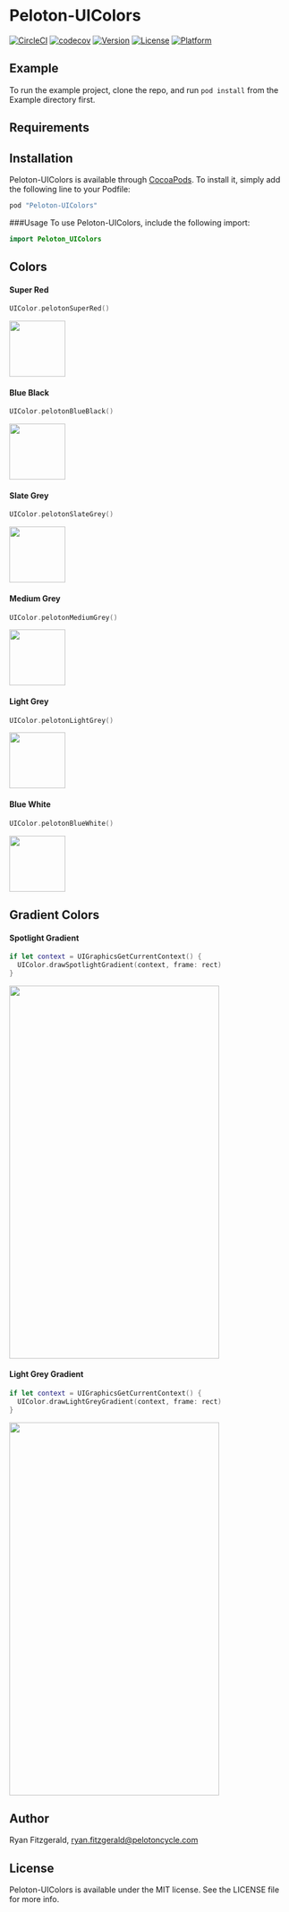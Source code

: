 # Peloton-UIColors

[![CircleCI](https://circleci.com/gh/pelotoncycle/Peloton-UIColors.svg?style=svg)](https://circleci.com/gh/pelotoncycle/Peloton-UIColors)
[![codecov](https://codecov.io/gh/pelotoncycle/Peloton-UIColors/branch/master/graph/badge.svg)](https://codecov.io/gh/pelotoncycle/Peloton-UIColors)
[![Version](https://img.shields.io/cocoapods/v/Peloton-UIColors.svg?style=flat)](http://cocoapods.org/pods/Peloton-UIColors)
[![License](https://img.shields.io/cocoapods/l/Peloton-UIColors.svg?style=flat)](http://cocoapods.org/pods/Peloton-UIColors)
[![Platform](https://img.shields.io/cocoapods/p/Peloton-UIColors.svg?style=flat)](http://cocoapods.org/pods/Peloton-UIColors)

## Example

To run the example project, clone the repo, and run `pod install` from the Example directory first.

## Requirements

## Installation

Peloton-UIColors is available through [CocoaPods](http://cocoapods.org). To install
it, simply add the following line to your Podfile:

```ruby
pod "Peloton-UIColors"
```

###Usage
To use Peloton-UIColors, include the following import:

``` swift
import Peloton_UIColors
```

## Colors

#### Super Red

```swift
UIColor.pelotonSuperRed()
```
<img src="https://raw.githubusercontent.com/pelotoncycle/Peloton-UIColors/master/Example/Tests/ReferenceImages/UIColorPelotonTests/pelotonSuperRed_looks_right%402x.png" height=100 width=100 />

#### Blue Black

```swift
UIColor.pelotonBlueBlack()
```
<img src="https://raw.githubusercontent.com/pelotoncycle/Peloton-UIColors/master/Example/Tests/ReferenceImages/UIColorPelotonTests/pelotonBlueBlack_looks_right%402x.png" height=100 width=100 />

#### Slate Grey

``` swift
UIColor.pelotonSlateGrey()
```
<img src="https://raw.githubusercontent.com/pelotoncycle/Peloton-UIColors/master/Example/Tests/ReferenceImages/UIColorPelotonTests/pelotonSlateGrey_looks_right%402x.png" height=100 width=100 />

#### Medium Grey
``` swift
UIColor.pelotonMediumGrey()
```
<img src="https://raw.githubusercontent.com/pelotoncycle/Peloton-UIColors/master/Example/Tests/ReferenceImages/UIColorPelotonTests/pelotonMediumGrey_looks_right%402x.png" height=100 width=100 />

#### Light Grey
``` swift
UIColor.pelotonLightGrey()
```
<img src="https://raw.githubusercontent.com/pelotoncycle/Peloton-UIColors/master/Example/Tests/ReferenceImages/UIColorPelotonTests/pelotonLightGrey_looks_right%402x.png" height=100 width=100 />

#### Blue White
``` swift
UIColor.pelotonBlueWhite()
```
<img src="https://raw.githubusercontent.com/pelotoncycle/Peloton-UIColors/master/Example/Tests/ReferenceImages/UIColorPelotonTests/pelotonBlueWhite_looks_right%402x.png" height=100 width=100 />

## Gradient Colors

#### Spotlight Gradient

```swift
if let context = UIGraphicsGetCurrentContext() {
  UIColor.drawSpotlightGradient(context, frame: rect)
}
```
<img src="https://raw.githubusercontent.com/pelotoncycle/Peloton-UIColors/master/Example/Tests/ReferenceImages/UIColorPelotonTests/spotlightGradient_looks_right%402x.png" height=667 width=375 />

#### Light Grey Gradient

```swift
if let context = UIGraphicsGetCurrentContext() {
  UIColor.drawLightGreyGradient(context, frame: rect)
}
```
<img src="https://raw.githubusercontent.com/pelotoncycle/Peloton-UIColors/master/Example/Tests/ReferenceImages/UIColorPelotonTests/lightGreyGradient_looks_right%402x.png" height=667 width=375 />

## Author

Ryan Fitzgerald, ryan.fitzgerald@pelotoncycle.com

## License

Peloton-UIColors is available under the MIT license. See the LICENSE file for more info.
